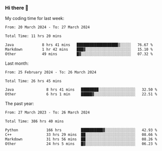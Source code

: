 ### Hi there 👋

My coding time for last week:

<!--START_SECTION:week-->

```txt
From: 20 March 2024 - To: 27 March 2024

Total Time: 11 hrs 20 mins

Java             8 hrs 41 mins   ███████████████████▒░░░░░   76.67 %
Markdown         1 hr 42 mins    ███▓░░░░░░░░░░░░░░░░░░░░░   15.10 %
Other            49 mins         █▓░░░░░░░░░░░░░░░░░░░░░░░   07.32 %
```

<!--END_SECTION:week-->

Last month:

<!--START_SECTION:month-->

```txt
From: 25 February 2024 - To: 26 March 2024

Total Time: 26 hrs 45 mins

Java               8 hrs 41 mins   ████████░░░░░░░░░░░░░░░░░   32.50 %
Other              6 hrs 1 min     █████▓░░░░░░░░░░░░░░░░░░░   22.51 %
```

<!--END_SECTION:month-->

The past year:

<!--START_SECTION:year-->

```txt
From: 27 March 2023 - To: 26 March 2024

Total Time: 386 hrs 40 mins

Python             166 hrs         ██████████▓░░░░░░░░░░░░░░   42.93 %
C++                33 hrs 29 mins  ██░░░░░░░░░░░░░░░░░░░░░░░   08.66 %
Markdown           31 hrs 56 mins  ██░░░░░░░░░░░░░░░░░░░░░░░   08.26 %
Other              24 hrs 5 mins   █▓░░░░░░░░░░░░░░░░░░░░░░░   06.23 %
```

<!--END_SECTION:year-->
